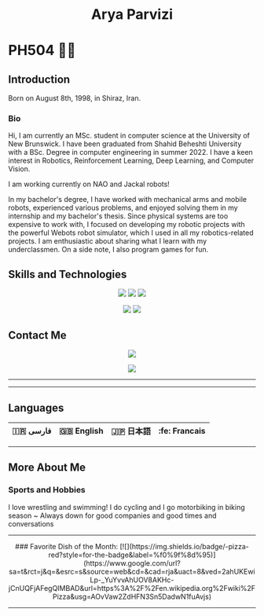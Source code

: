 <h1 align="center">
	Arya Parvizi
</h1>

# PH504 👨‍💻

## Introduction

Born on August 8th, 1998, in Shiraz, Iran.

### Bio
Hi, I am currently an MSc. student in computer science at the University of New Brunswick. I have been graduated from Shahid Beheshti University with a BSc. Degree in computer engineering in summer 2022. I have a keen interest in Robotics, Reinforcement Learning, Deep Learning, and Computer Vision. 

I am working currently on NAO and Jackal robots!

In my bachelor's degree, I have worked with mechanical arms and mobile robots, experienced various problems, and enjoyed solving them in my internship and my bachelor's thesis. Since physical systems are too expensive to work with, I focused on developing my robotic projects with the powerful Webots robot simulator, which I used in all my robotics-related projects. I am enthusiastic about sharing what I learn with my underclassmen. On a side note, I also program games for fun.

## Skills and Technologies
<div align="center">

<!--[![](https://img.shields.io/badge/-Java-red?style=for-the-badge&logo=java)](https://www.java.com/)-->
[![](https://img.shields.io/badge/-python3-yellow?style=for-the-badge&logo=python&logoColor=3776AB)](https://www.python.org/)
[![](https://img.shields.io/badge/-c++-blue?logoColor=blue&style=for-the-badge&logo=c%2B%2B&logoColor=000000)](https://www.cplusplus.com/)
[![](https://img.shields.io/badge/-Matlab-orange?logoColor=white&style=for-the-badge&logo=matlab)](https://matlab.mathworks.com/)

[![](https://img.shields.io/badge/-Unity-black?style=for-the-badge&logo=unity)](https://unity.com/)
[![](https://img.shields.io/badge/-C%23-black?style=for-the-badge&logo=unity)](https://unity.com/)


<!--[![](https://img.shields.io/badge/-Mathematica-white?logoColor=red&style=for-the-badge&logo=wolfram-mathematica)](https://www.wolfram.com/mathematica/)-->
</div>

## Contact Me
<div align="center">
	
[![](https://img.shields.io/badge/-aryaparvizi98@gmail.com-white?style=for-the-badge&logo=gmail)](aryaparvizi98@gmail.com)
<!--[![](https://img.shields.io/badge/-instagram-FF69B4?style=for-the-badge&logo=instagram&logoColor=fff)](https://www.instagram.com/aryaparvizi/)-->
<!--[![](https://img.shields.io/badge/-telegram-lightblue?style=for-the-badge&logo=telegram)](https://t.me/aph504)-->
[![](https://img.shields.io/badge/-linkedin-blue?style=for-the-badge&logo=linkedin)](https://www.linkedin.com/in/arya-parvizi-a37122151/)


---
<!--[![Top Langs](https://github-readme-stats.vercel.app/api/top-langs/?username=ph504&theme=chartreuse-dark&layout=compact&hide=d,shell,cpp,makefile&langs_count=20)](https://github.com/anuraghazra/github-readme-stats)-->
<!--[![Arya Parvizi's github stats](https://github-readme-stats.vercel.app/api?username=ph504&show_icons=true&theme=chartreuse-dark)](https://github.com/anuraghazra/github-readme-stats)-->

</div>

---

## Languages

<div align="center">

:iran: فارسی | :uk: English | :jp: 日本語 | :fe: Francais
-|-|-|-

</div>

---
## More About Me


### Sports and Hobbies
I love wrestling and swimming! I do cycling and I go motorbiking in biking season ~ Always down for good companies and good times and conversations
<div align="center">

</div>

---
<div align="center">
### Favorite Dish of the Month:
<!--[![](https://img.shields.io/badge/-violin-violet?style=for-the-badge&label=%f0%9f%8e%bb)](https://youtu.be/6qOXw5ySxpQ?t=141)-->
[![](https://img.shields.io/badge/-pizza-red?style=for-the-badge&label=%f0%9f%8d%95)](https://www.google.com/url?sa=t&rct=j&q=&esrc=s&source=web&cd=&cad=rja&uact=8&ved=2ahUKEwiLp-_YuYvvAhUOV8AKHc-jCnUQFjAFegQIMBAD&url=https%3A%2F%2Fen.wikipedia.org%2Fwiki%2FPizza&usg=AOvVaw2ZdHFN3Sn5DadwN1fuAvjs)
</div>

---





